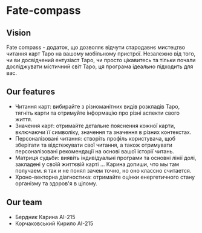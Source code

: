 # Fate-compass

## Vision

Fate compass - додаток, що дозволяє відчути стародавнє мистецтво читання карт Таро на вашому мобільному пристрої. Незалежно від того, чи ви досвідчений ентузіаст Таро, чи просто цікавитесь та тільки почали досліджувати містичний світ Таро, ця програма ідеально підходить для вас.

## Our features

- Читання карт: вибирайте з різноманітних видів розкладів Таро, тягніть карти та отримуйте інформацію про різні аспекти свого життя.
- Значення карт: отримайте детальне пояснення кожної карти, включаючи її символіку, значення та значення в різних контекстах.
- Персоналізовані читання: створіть профіль користувача, щоб зберігати та відстежувати свої читання, а також отримувати персоналізовані рекомендації на основі вашої історії читань.
- Матриця судьби: виявіть індивідуальні програми та основні лінії долі, закладені у своїй життєвій карті ... Карина допиши, что мы там получаем. я так и не понял зачем точно, но оно классно считается.
- Хроно-векторна діагностика: отримайте оцінки енергетичного стану організму та здоров'я в цілому.

## Our team

- Бердник Карина АІ-215
- Корчаковський Кирило АІ-215

